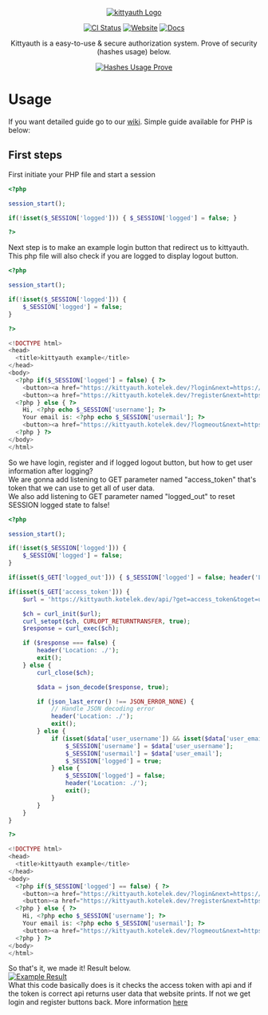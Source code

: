 <div align="center">

[![kittyauth Logo](https://kittyauth.kotelek.dev/assets/logo.png)](https://kittyauth.kotelek.dev/)

[![CI Status][build-badge]][build-link] [![Website][website-badge]][website-link] [![Docs][docs-badge]][docs-link]


[build-badge]: https://img.shields.io/github/actions/workflow/status/xKotelek/kittyauth/blank.yml?branch=main&logo=Github&logoColor=611aa8&labelColor=0c0d10&color=1d0732&style=for-the-badge
[build-link]: https://github.com/xKotelek/kittyauth/actions/workflows/blank.yml

[website-badge]: https://img.shields.io/badge/website-green?labelColor=0c0d10&color=1d0732&style=for-the-badge&logo=firefoxbrowser&logoColor=611aa8
[website-link]: https://kittyauth.kotelek.dev/

[docs-badge]: https://img.shields.io/badge/docs-green?labelColor=0c0d10&color=1d0732&style=for-the-badge&logo=readthedocs&logoColor=611aa8
[docs-link]: https://github.com/xKotelek/kittyauth/wiki


Kittyauth is a easy-to-use & secure authorization system. Prove of security (hashes usage) below.

[![Hashes Usage Prove](https://kittyauth.kotelek.dev/assets/hashes-usage.png)](https://kittyauth.kotelek.dev/)

</div>

# Usage

If you want detailed guide go to our [wiki](https://github.com/xKotelek/kittyauth/wiki). Simple guide available for PHP is below:

## First steps

First initiate your PHP file and start a session <br>
```php
<?php

session_start();

if(!isset($_SESSION['logged'])) { $_SESSION['logged'] = false; }

?>
```
Next step is to make an example login button that redirect us to kittyauth. This php file will also check if you are logged to display logout button.
```php
<?php

session_start();

if(!isset($_SESSION['logged'])) {
    $_SESSION['logged'] = false;
}

?>

<!DOCTYPE html>
<head>
  <title>kittyauth example</title>
</head>
<body>
  <?php if($_SESSION['logged'] = false) { ?>
    <button><a href="https://kittyauth.kotelek.dev/?login&next=https://your-site.com/"></a>Login</button><br>
    <button><a href="https://kittyauth.kotelek.dev/?register&next=https://your-site.com/"></a>Register</button><br>
  <?php } else { ?>
    Hi, <?php echo $_SESSION['username']; ?>
    Your email is: <?php echo $_SESSION['usermail']; ?>
    <button><a href="https://kittyauth.kotelek.dev/?logmeout&next=https://your-site.com/?logged_out">Logout</a></button>
  <?php } ?>
</body>
</html>
```
So we have login, register and if logged logout button, but how to get user information after logging?<br>
We are gonna add listening to GET parameter named "access_token" that's token that we can use to get all of user data.<br>
We also add listening to GET parameter named "logged_out" to reset SESSION logged state to false!
```php
<?php

session_start();

if(!isset($_SESSION['logged'])) {
    $_SESSION['logged'] = false;
}

if(isset($_GET['logged_out'])) { $_SESSION['logged'] = false; header('Location: ./ '); };

if(isset($_GET['access_token'])) {
    $url = 'https://kittyauth.kotelek.dev/api/?get=access_token&toget=userdata&access_token=' . $_GET['access_token'];

    $ch = curl_init($url);
    curl_setopt($ch, CURLOPT_RETURNTRANSFER, true);
    $response = curl_exec($ch);

    if ($response === false) {
        header('Location: ./');
        exit();
    } else {
        curl_close($ch);

        $data = json_decode($response, true);

        if (json_last_error() !== JSON_ERROR_NONE) {
            // Handle JSON decoding error
            header('Location: ./');
            exit();
        } else {
            if (isset($data['user_username']) && isset($data['user_email'])) {
                $_SESSION['username'] = $data['user_username'];
                $_SESSION['usermail'] = $data['user_email'];
                $_SESSION['logged'] = true;
            } else {
                $_SESSION['logged'] = false;
                header('Location: ./');
                exit();
            }
        }
    }
}

?>

<!DOCTYPE html>
<head>
  <title>kittyauth example</title>
</head>
<body>
  <?php if($_SESSION['logged'] == false) { ?>
    <button><a href="https://kittyauth.kotelek.dev/?login&next=https://your-site.com/"></a>Login</button><br>
    <button><a href="https://kittyauth.kotelek.dev/?register&next=https://your-site.com/"></a>Register</button><br>
  <?php } else { ?>
    Hi, <?php echo $_SESSION['username']; ?>
    Your email is: <?php echo $_SESSION['usermail']; ?>
    <button><a href="https://kittyauth.kotelek.dev/?logmeout&next=https://your-site.com/?logged_out">Logout</a></button>
  <?php } ?>
</body>
</html>
```
So that's it, we made it! Result below.<br>
[![Example Result](https://kittyauth.kotelek.dev/assets/success.png)](https://kittyauth.kotelek.dev/)<br>
What this code basically does is it checks the access token with api and if the token is correct api returns user data that website prints. If not we get login and register buttons back. More information [here](https://github.com/xKotelek/kittyauth/wiki)
